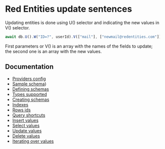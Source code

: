 # Red Entities update sentences

Updating entities is done using U() selector and indicating the new values in V() selector.

```js
await db.U().W("ID=?", userId).V(["mail"], ["newmail@redentities.com"]).R();
```

First parameters or V() is an array with the names of the fields to update; the second one is an array with the new values.

## Documentation
- [Providers config](docs/providers.md)
- [Sample schema](docs/sampleschema.md))
- [Defining schemas](docs/schemas.md)
- [Types supported](docs/types.md)
- [Creating schemas](docs/schemascreation.md)
- [Indexes](docs/indexes.md)
- [Rows ids](docs/ids.md)
- [Query shortcuts](docs/queryshortcuts.md)
- [Insert values](docs/insert.md)
- [Select values](docs/select.md)
- [Update values](docs/update.md)
- [Delete values](docs/delete.md)
- [Iterating over values](docs/iterating.md)
